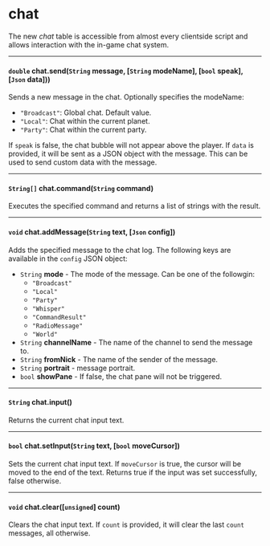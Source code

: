 # chat

The new *chat* table is accessible from almost every clientside script and allows interaction with the in-game chat system.

---

#### `double` chat.send(`String` message, [`String` modeName], [`bool` speak], [`Json` data]))

Sends a new message in the chat. Optionally specifies the modeName:

- `"Broadcast"`: Global chat. Default value.
- `"Local"`: Chat within the current planet.
- `"Party"`: Chat within the current party.

If `speak` is false, the chat bubble will not appear above the player.
If `data` is provided, it will be sent as a JSON object with the message. This can be used to send custom data with the message.

---

#### `String[]` chat.command(`String` command)

Executes the specified command and returns a list of strings with the result.

---

#### `void` chat.addMessage(`String` text, [`Json` config])

Adds the specified message to the chat log. The following keys are available in the `config` JSON object:

- `String` __mode__ - The mode of the message. Can be one of the followgin: 
	- `"Broadcast"`
	- `"Local"`
	- `"Party"`
	- `"Whisper"`
	- `"CommandResult"`
	- `"RadioMessage"`
	- `"World"`
- `String` __channelName__ - The name of the channel to send the message to.
- `String` __fromNick__ - The name of the sender of the message.
- `String` __portrait__ - message portrait.
- `bool` __showPane__ - If false, the chat pane will not be triggered.

---

#### `String` chat.input()

Returns the current chat input text.

---

#### `bool` chat.setInput(`String` text, [`bool` moveCursor])

Sets the current chat input text. If `moveCursor` is true, the cursor will be moved to the end of the text. Returns true if the input was set successfully, false otherwise.

---

#### `void` chat.clear([`unsigned`] count)

Clears the chat input text. If `count` is provided, it will clear the last `count` messages, all otherwise.
